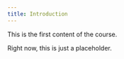 ```yaml
---
title: Introduction
---
```


This is the first content of the course.

Right now, this is just a placeholder.
